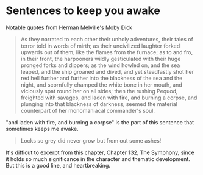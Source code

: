 # Sentences to keep you awake
Notable quotes from Herman Melville's Moby Dick

> As they narrated to each other their unholy adventures, their tales of terror told in words of mirth; as their uncivilized laughter forked upwards out of them, like the flames from the furnace; as to and fro, in their front, the harpooners wildly gesticulated with their huge pronged forks and dippers; as the wind howled on, and the sea leaped, and the ship groaned and dived, and yet steadfastly shot her red hell further and further into the blackness of the sea and the night, and scornfully champed the white bone in her mouth, and viciously spat round her on all sides; then the rushing Pequod, freighted with savages, and laden with fire, and burning a corpse, and plunging into that blackness of darkness, seemed the material counterpart of her monomaniacal commander's soul.

"and laden with fire, and burning a corpse" is the part of this sentence that sometimes keeps me awake.

> Locks so grey did never grow but from out some ashes!

It's difficut to excerpt from this chapter, Chapter 132, The Symphony, since it holds so much significance in the character and thematic development. But this is a good line, and heartbreaking. 
